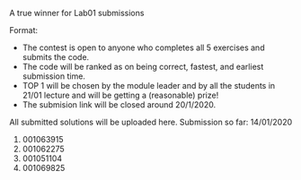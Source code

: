 A true winner for Lab01 submissions

Format:
* The contest is open to anyone who completes all 5 exercises and submits the code.
* The code will be ranked as on being correct, fastest, and earliest submission time.
* TOP 1 will be chosen by the module leader and by all the students in 21/01 lecture and will be getting a (reasonable) prize!
* The submision link will be closed around 20/1/2020.

All submitted solutions will be uploaded here.
Submission so far:
14/01/2020
1) 001063915
2) 001062275
3) 001051104
4) 001069825
